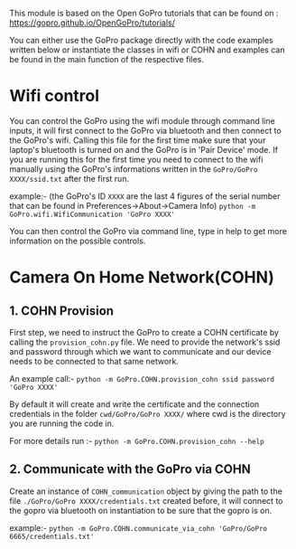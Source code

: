 This module is based on the Open GoPro tutorials that can be found on : https://gopro.github.io/OpenGoPro/tutorials/

You can either use the GoPro package directly with the code examples written below or instantiate the classes in wifi or COHN and examples can be found in the main function of the respective files.

# Wifi control
You can control the GoPro using the wifi module through command line inputs, it will first connect to the GoPro via bluetooth and then connect to the GoPro's wifi. Calling this file for the first time make sure that your laptop's bluetooth is turned on and the GoPro is in 'Pair Device' mode. If you are running this for the first time you need to connect to the wifi manually using the GoPro's informations written in the `GoPro/GoPro XXXX/ssid.txt` after the first run. 

example:- (the GoPro's ID `XXXX` are the last 4 figures of the serial number that can be found in Preferences->About->Camera Info)
`python -m GoPro.wifi.WifiCommunication 'GoPro XXXX'`

You can then control the GoPro via command line, type in help to get more information on the possible controls.


# Camera On Home Network(COHN)

## 1. COHN Provision
First step, we need to instruct the GoPro to create a COHN certificate by calling the `provision_cohn.py` file. 
We need to provide the network's ssid and password through which we want to communicate and our device needs to be connected to that same network. 

An example call:-
`python -m GoPro.COHN.provision_cohn ssid password 'GoPro XXXX'`

By default it will create and write the certificate and the connection credentials in the folder `cwd/GoPro/GoPro XXXX/` where cwd is the directory you are running the code in.

For more details run :-
`python -m GoPro.COHN.provision_cohn --help`

## 2. Communicate with the GoPro via COHN
Create an instance of `COHN_communication` object by giving the path to the file `./GoPro/GoPro XXXX/credentials.txt` created before,
it will connect to the gopro via bluetooth on instantiation to be sure that the gopro is on.

example:-
`python -m GoPro.COHN.communicate_via_cohn 'GoPro/GoPro 6665/credentials.txt' `